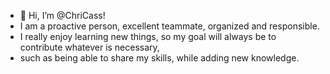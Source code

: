 - 👋 Hi, I’m @ChriCass!
- I am a proactive person, excellent teammate, organized and responsible. 
- I really enjoy learning new things, so my goal will always be to contribute whatever is necessary,
-  such as being able to share my skills, while adding new knowledge.

<!---
ChriCass/ChriCass is a ✨ special ✨ repository because its `README.md` (this file) appears on your GitHub profile.
You can click the Preview link to take a look at your changes.
--->
